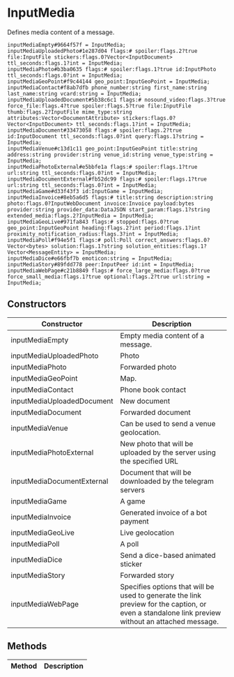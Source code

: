 # InputMedia
Defines media content of a message.

```
inputMediaEmpty#9664f57f = InputMedia;
inputMediaUploadedPhoto#1e287d04 flags:# spoiler:flags.2?true file:InputFile stickers:flags.0?Vector<InputDocument> ttl_seconds:flags.1?int = InputMedia;
inputMediaPhoto#b3ba0635 flags:# spoiler:flags.1?true id:InputPhoto ttl_seconds:flags.0?int = InputMedia;
inputMediaGeoPoint#f9c44144 geo_point:InputGeoPoint = InputMedia;
inputMediaContact#f8ab7dfb phone_number:string first_name:string last_name:string vcard:string = InputMedia;
inputMediaUploadedDocument#5b38c6c1 flags:# nosound_video:flags.3?true force_file:flags.4?true spoiler:flags.5?true file:InputFile thumb:flags.2?InputFile mime_type:string attributes:Vector<DocumentAttribute> stickers:flags.0?Vector<InputDocument> ttl_seconds:flags.1?int = InputMedia;
inputMediaDocument#33473058 flags:# spoiler:flags.2?true id:InputDocument ttl_seconds:flags.0?int query:flags.1?string = InputMedia;
inputMediaVenue#c13d1c11 geo_point:InputGeoPoint title:string address:string provider:string venue_id:string venue_type:string = InputMedia;
inputMediaPhotoExternal#e5bbfe1a flags:# spoiler:flags.1?true url:string ttl_seconds:flags.0?int = InputMedia;
inputMediaDocumentExternal#fb52dc99 flags:# spoiler:flags.1?true url:string ttl_seconds:flags.0?int = InputMedia;
inputMediaGame#d33f43f3 id:InputGame = InputMedia;
inputMediaInvoice#8eb5a6d5 flags:# title:string description:string photo:flags.0?InputWebDocument invoice:Invoice payload:bytes provider:string provider_data:DataJSON start_param:flags.1?string extended_media:flags.2?InputMedia = InputMedia;
inputMediaGeoLive#971fa843 flags:# stopped:flags.0?true geo_point:InputGeoPoint heading:flags.2?int period:flags.1?int proximity_notification_radius:flags.3?int = InputMedia;
inputMediaPoll#f94e5f1 flags:# poll:Poll correct_answers:flags.0?Vector<bytes> solution:flags.1?string solution_entities:flags.1?Vector<MessageEntity> = InputMedia;
inputMediaDice#e66fbf7b emoticon:string = InputMedia;
inputMediaStory#89fdd778 peer:InputPeer id:int = InputMedia;
inputMediaWebPage#c21b8849 flags:# force_large_media:flags.0?true force_small_media:flags.1?true optional:flags.2?true url:string = InputMedia;
```

## Constructors
| Constructor | Description |
| ---- | ----------- |
| inputMediaEmpty | Empty media content of a message. |
| inputMediaUploadedPhoto | Photo |
| inputMediaPhoto | Forwarded photo |
| inputMediaGeoPoint | Map. |
| inputMediaContact | Phone book contact |
| inputMediaUploadedDocument | New document |
| inputMediaDocument | Forwarded document |
| inputMediaVenue | Can be used to send a venue geolocation. |
| inputMediaPhotoExternal | New photo that will be uploaded by the server using the specified URL |
| inputMediaDocumentExternal | Document that will be downloaded by the telegram servers |
| inputMediaGame | A game |
| inputMediaInvoice | Generated invoice of a bot payment |
| inputMediaGeoLive | Live geolocation |
| inputMediaPoll | A poll |
| inputMediaDice | Send a dice-based animated sticker |
| inputMediaStory | Forwarded story |
| inputMediaWebPage | Specifies options that will be used to generate the link preview for the caption, or even a standalone link preview without an attached message. |


## Methods
| Method | Description |
| ---- | ----------- |


